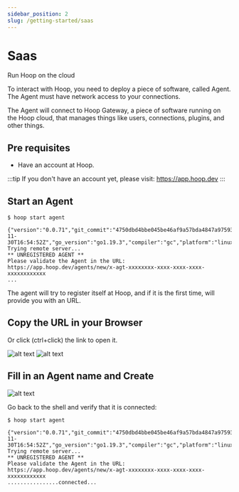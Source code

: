 ```yaml
---
sidebar_position: 2
slug: /getting-started/saas
---
```


# Saas

Run Hoop on the cloud

To interact with Hoop, you need to deploy a piece of software, called Agent.
The Agent must have network access to your connections. 

The Agent will connect to Hoop Gateway, a piece of software running on the
Hoop cloud, that manages things like users, connections, plugins, and other things.

## Pre requisites
- Have an account at Hoop.

:::tip
  If you don't have an account yet, please visit: https://app.hoop.dev
:::

## Start an Agent

```shell
$ hoop start agent

{"version":"0.0.71","git_commit":"4750dbd4bbe045be46af9a57bda4847a97593f80","build_date":"2022-11-30T16:54:52Z","go_version":"go1.19.3","compiler":"gc","platform":"linux/amd64"}
Trying remote server...
** UNREGISTERED AGENT **
Please validate the Agent in the URL: https://app.hoop.dev/agents/new/x-agt-xxxxxxxx-xxxx-xxxx-xxxx-xxxxxxxxxxxx
...
```

The agent will try to register itself at Hoop, and if it is the first time, will
provide you with an URL.

## Copy the URL in your Browser
Or click (ctrl+click) the link to open it.

![alt text](https://hoopartifacts.s3.amazonaws.com/screenshots/hoop/term-copy-agent-url.png)
![alt text](https://hoopartifacts.s3.amazonaws.com/screenshots/hoop/browser-copy-agent-url.png)

## Fill in an Agent name and Create

![alt text](https://hoopartifacts.s3.amazonaws.com/screenshots/hoop/browser-new-agent.png)

Go back to the shell and verify that it is connected:
```shell
$ hoop start agent

{"version":"0.0.71","git_commit":"4750dbd4bbe045be46af9a57bda4847a97593f80","build_date":"2022-11-30T16:54:52Z","go_version":"go1.19.3","compiler":"gc","platform":"linux/amd64"}
Trying remote server...
** UNREGISTERED AGENT **
Please validate the Agent in the URL: https://app.hoop.dev/agents/new/x-agt-xxxxxxxx-xxxx-xxxx-xxxx-xxxxxxxxxxxx
................connected...
```